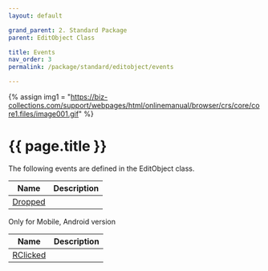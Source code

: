 ```yaml
---
layout: default

grand_parent: 2. Standard Package
parent: EditObject Class

title: Events
nav_order: 3
permalink: /package/standard/editobject/events

---
```

{% assign img1 = "https://biz-collections.com/support/webpages/html/onlinemanual/browser/crs/core/core1.files/image001.gif" %}


# {{ page.title }}

The following events are defined in the EditObject class.

|Name       |  Description |
|----------	|--------------|
|[Dropped](/package/standard/editobject/events/dropped)       | |

Only for Mobile, Android version

|Name       |  Description |
|----------	|--------------|
|[RClicked](/package/standard/editobject/events/RClicked)       | |
